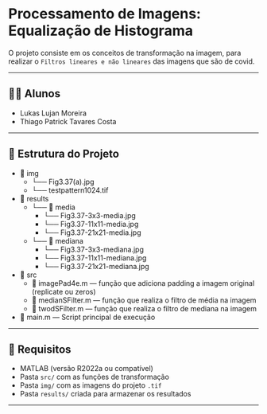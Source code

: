 # Processamento de Imagens: Equalização de Histograma

O projeto consiste em os conceitos de transformação na imagem, para realizar o `Filtros lineares e não lineares` das imagens que são de covid.

---

## 👨‍💻 Alunos

- Lukas Lujan Moreira  
- Thiago Patrick Tavares Costa  

---

## 📁 Estrutura do Projeto

  - 📁 img  
    - └── Fig3.37(a).jpg
    - └── testpattern1024.tif
  - 📁 results  
    - └── 📁 media
        - └── Fig3.37-3x3-media.jpg
        - └── Fig3.37-11x11-media.jpg
        - └── Fig3.37-21x21-media.jpg
    - └── 📁 mediana
        - └── Fig3.37-3x3-mediana.jpg
        - └── Fig3.37-11x11-mediana.jpg
        - └── Fig3.37-21x21-mediana.jpg
  - 📁 src  
    - 📄 imagePad4e.m      — função que adiciona padding a imagem original (replicate ou zeros)
    - 📄 medianSFilter.m   — função que realiza o filtro de média na imagem
    - 📄 twodSFilter.m     — função que realiza o filtro de mediana na imagem
  - 📄 main.m — Script principal de execução

---

## 📌 Requisitos

- MATLAB (versão R2022a ou compatível)
- Pasta `src/` com as funções de transformação
- Pasta `img/` com as imagens do projeto `.tif`
- Pasta `results/` criada para armazenar os resultados

---
